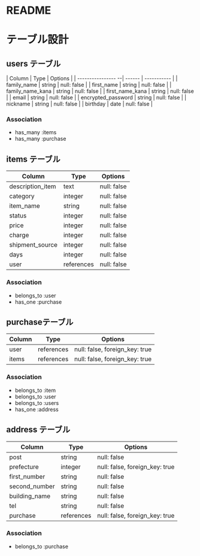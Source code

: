 # README

# テーブル設計

## users テーブル

| Column             | Type   | Options     |
| ---------------- --| ------ | ----------- |
| family_name        | string | null: false |
| first_name         | string | null: false |
| family_name_kana   | string | null: false |
| first_name_kana    | string | null: false |
| email              | string | null: false |
| encrypted_password | string | null: false |
| nickname           | string | null: false |
| birthday           | date   | null: false |

### Association

- has_many :items
- has_many :purchase

## items テーブル

| Column           | Type       | Options     |
| ---------------- | ---------- | ----------- |
| description_item | text       | null: false |
| category         | integer    | null: false |
| item_name        | string     | null: false |
| status           | integer    | null: false |
| price            | integer    | null: false |
| charge           | integer    | null: false |
| shipment_source  | integer    | null: false |
| days             | integer    | null: false |
| user             | references | null: false |


### Association

- belongs_to :user
- has_one :purchase


## purchaseテーブル

| Column   | Type       | Options                        |
| -------- | ---------- | ------------------------------ |
| user     | references | null: false, foreign_key: true |
| items    | references | null: false, foreign_key: true |


### Association

- belongs_to :item
- belongs_to :user
- belongs_to :users
- has_one :address

## address テーブル

| Column        | Type       | Options                        |
| ------------- | ---------- | ------------------------------ |
| post          | string     | null: false                    |
| prefecture    | integer    | null: false, foreign_key: true |
| first_number  | string     | null: false                    |
| second_number | string     | null: false                    |
| building_name | string     | null: false                    |
| tel           | string     | null: false                    |
| purchase      | references | null: false, foreign_key: true |


### Association

- belongs_to :purchase
